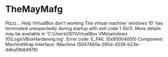 # TheMayMafg
Plzzz... Help VirtualBox don't working The virtual machine 'windows 10' has terminated unexpectedly during startup with exit code 1 (0x1).  More details may be available in 'C:\Users\001\VirtualBox VMs\windows 10\Logs\VBoxHardening.log'.  Error code: E_FAIL (0x80004005) Component: MachineWrap Interface: IMachine {5047460a-265d-4538-b23e-ddba5fb84976}
